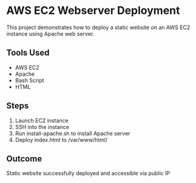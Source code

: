 # AWS EC2 Webserver Deployment

This project demonstrates how to deploy a static website on an AWS EC2 instance using Apache web server.

## Tools Used
- AWS EC2
- Apache
- Bash Script
- HTML

## Steps
1. Launch EC2 instance
2. SSH into the instance
3. Run install-apache.sh to install Apache server
4. Deploy index.html to /var/www/html/

## Outcome
Static website successfully deployed and accessible via public IP
